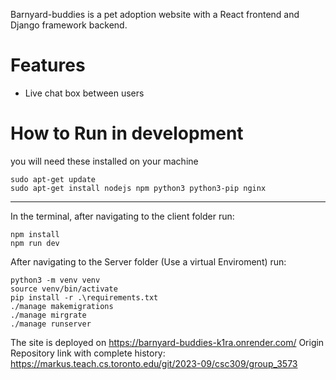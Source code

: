 Barnyard-buddies is a pet adoption website with a React frontend and Django framework backend.

# Features

- Live chat box between users

# How to Run in development
you will need these installed on your machine
```
sudo apt-get update
sudo apt-get install nodejs npm python3 python3-pip nginx
```
***
In the terminal, after navigating to the client folder run:
```
npm install 
npm run dev
```

After navigating to the Server folder (Use a virtual Enviroment) run:
```
python3 -m venv venv
source venv/bin/activate
pip install -r .\requirements.txt
./manage makemigrations
./manage mirgrate
./manage runserver
```
The site is deployed on https://barnyard-buddies-k1ra.onrender.com/
Origin Repository link with complete history: https://markus.teach.cs.toronto.edu/git/2023-09/csc309/group_3573
